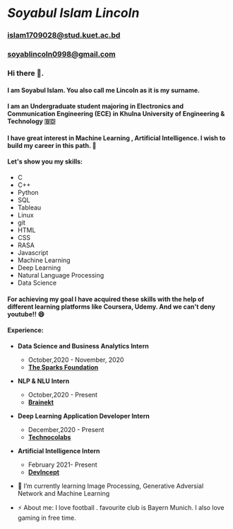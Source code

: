 # ***Soyabul Islam Lincoln***
###  <islam1709028@stud.kuet.ac.bd> 
###  <soyablincoln0998@gmail.com>

### Hi there 👋.


#### I am  Soyabul Islam. You also call me Lincoln as it is my surname.
#### I am an Undergraduate student majoring in Electronics and Communication Engineering (ECE) in Khulna University of Engineering & Technology :bangladesh:

#### I have great interest in Machine Learning , Artificial Intelligence. I wish to build my career in this path. :robot:
#### Let's show you my skills:
- C
- C++
- Python
- SQL
- Tableau
- Linux 
- git
- HTML
- CSS
- RASA
- Javascript
- Machine Learning
- Deep Learning
- Natural Language Processing
- Data Science



#### For achieving my goal I have acquired these skills with the help of different learning platforms like Coursera, Udemy. And we can't deny youtube!! :smile:

#### Experience: 
- **Data Science and Business Analytics Intern**
    * October,2020 -  November, 2020
    * **[The Sparks Foundation](https://www.brainekt.com/)**
- **NLP & NLU Intern**
    * October,2020 - Present
    * **[Brainekt](https://www.brainekt.com/)**
- **Deep Learning Application Developer Intern**
    * December,2020 - Present
    * **[Technocolabs](https://technocolabs.tech/)**
- **Artificial Intelligence Intern**
    * February 2021- Present
    * **[DevIncept](https://devincept.tech/)**






- 🌱 I’m currently learning Image Processing, Generative Adversial Network and Machine Learning
- ⚡ About me: I love football . favourite club is Bayern Munich. I also love gaming in free time.
